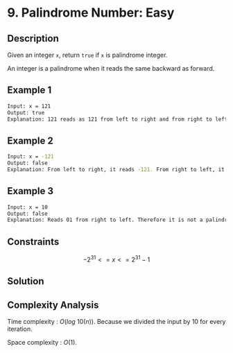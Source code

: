 # 9. Palindrome Number: Easy

## Description

Given an integer `x`, return `true` if `x` is palindrome integer.

An integer is a palindrome when it reads the same backward as forward.

## Example 1

```bash
Input: x = 121
Output: true
Explanation: 121 reads as 121 from left to right and from right to left.
```

## Example 2

```bash
Input: x = -121
Output: false
Explanation: From left to right, it reads -121. From right to left, it becomes 121-. Therefore it is not a palindrome.
```

## Example 3

```bash
Input: x = 10
Output: false
Explanation: Reads 01 from right to left. Therefore it is not a palindrome.
```

## Constraints

```math
-2^31 <= x <= 2^31 - 1
```

## Solution

## Complexity Analysis

Time complexity : $`O(log~10(n))`$. Because we divided the input by 10 for every iteration.

Space complexity : $`O(1)`$.
